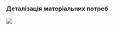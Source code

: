 ### Деталізація матеріальних потреб

![](https://github.com/oleksandrblazhko/ai202-kovach/tree/ai202-kovach_with_laboratory_work_1/1-SoftwareRequirements/1.1-DeterminingConsumerNeeds/1.1.2-MaterialNeedsDetails/MindMap.jpg)